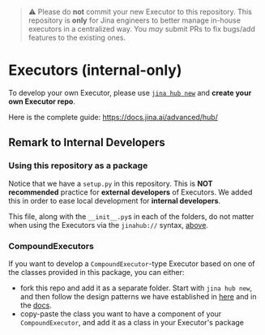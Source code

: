 > ⚠️ Please do **not** commit your new Executor to this repository. This repository is **only** for Jina engineers to better manage in-house executors in a centralized way. You *may* submit PRs to fix bugs/add features to the existing ones.


# Executors (internal-only)

To develop your own Executor, please use [`jina hub new`](https://docs.jina.ai/advanced/hub/create-hub-executor/) and **create your own Executor repo**.

Here is the complete guide: https://docs.jina.ai/advanced/hub/

## Remark to Internal Developers

### Using this repository as a package

Notice that we have a `setup.py` in this repository. 
This is **NOT recommended** practice for **external developers** of Executors. 
We added this in order to ease local development for **internal developers**.

This file, along with the `__init__.py`s in each of the folders, do not matter when using the Executors via the `jinahub://` syntax, [above](#jinahub).

### CompoundExecutors

If you want to develop a `CompoundExecutor`-type Executor based on one of the classes provided in this package, you can either:

- fork this repo and add it as a separate folder. Start with `jina hub new`, and then follow the design patterns we have established in [here](jinahub/indexers/searcher/compound) and in the [docs](https://docs.jina.ai/fundamentals/executor/).
- copy-paste the class you want to have a component of your `CompoundExecutor`, and add it as a class in your Executor's package

